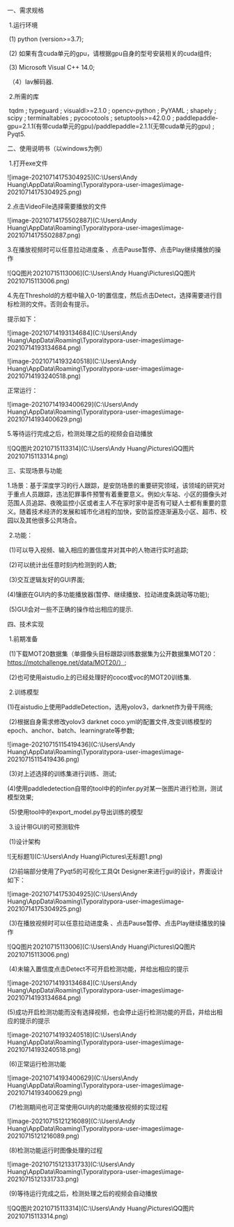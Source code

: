 一、需求规格

​	1.运行环境

​		(1) python (version>=3.7);

​		(2) 如果有含cuda单元的gpu，请根据gpu自身的型号安装相关的cuda组件;

​		(3) Microsoft Visual C++ 14.0;

​	 （4）lav解码器.

​	2.所需的库

​		tqdm ; typeguard ; visualdl>=2.1.0 ; opencv-python ; PyYAML ; shapely ; scipy ; terminaltables ; pycocotools ; setuptools>=42.0.0 ; paddlepaddle-gpu=2.1.1(有带cuda单元的gpu)/paddlepaddle=2.1.1(无带cuda单元的gpu) ; Pyqt5.

二、使用说明书（以windows为例）

​	1.打开exe文件

![image-20210714175304925](C:\Users\Andy Huang\AppData\Roaming\Typora\typora-user-images\image-20210714175304925.png)

2.点击VideoFile选择需要播放的文件

![image-20210714175502887](C:\Users\Andy Huang\AppData\Roaming\Typora\typora-user-images\image-20210714175502887.png)

3.在播放视频时可以任意拉动进度条 、点击Pause暂停、点击Play继续播放的操作

![QQ图片20210715113006](C:\Users\Andy Huang\Pictures\QQ图片20210715113006.png)

4.先在Threshold的方框中输入0-1的置信度，然后点击Detect，选择需要进行目标检测的文件。否则会有提示。

提示如下：

![image-20210714193134684](C:\Users\Andy Huang\AppData\Roaming\Typora\typora-user-images\image-20210714193134684.png)

![image-20210714193240518](C:\Users\Andy Huang\AppData\Roaming\Typora\typora-user-images\image-20210714193240518.png)

正常运行：

![image-20210714193400629](C:\Users\Andy Huang\AppData\Roaming\Typora\typora-user-images\image-20210714193400629.png)

5.等待运行完成之后，检测处理之后的视频会自动播放

![QQ图片20210715113314](C:\Users\Andy Huang\Pictures\QQ图片20210715113314.png)

三、实现场景与功能

​	1.场景：基于深度学习的行人跟踪，是安防场景的重要研究领域，该领域的研究对于重点人员跟踪，违法犯罪事件预警有着重要意义。例如火车站、小区的摄像头对范围人员追踪、夜晚监控小区或者主人不在家时家中是否有可疑人士都有重要的意义。随着技术经济的发展和城市化进程的加快，安防监控逐渐遍及小区、超市、校园以及其他很多公共场合。

​	2.功能：

​		(1)可以导入视频、输入相应的置信度并对其中的人物进行实时追踪;

​		(2)可以统计出任意时刻内检测到的人数;

​	    (3)交互逻辑友好的GUI界面;

​		(4)镶嵌在GUI内的多功能播放器(暂停、继续播放、拉动进度条跳动等功能);

​		(5)GUI会对一些不正确的操作给出相应的提示.

四、技术实现

​	1.前期准备

​		(1)下载MOT20数据集（单摄像头目标跟踪训练数据集为公开数据集MOT20：https://motchallenge.net/data/MOT20/）;

​		(2)也可使用aistudio上的已经处理好的coco或voc的MOT20训练集.

​	2.训练模型

​		(1)在aistudio上使用PaddleDetection，选用yolov3，darknet作为骨干网络;

​		(2)根据自身需求修改yolov3 darknet coco.yml的配置文件,改变训练模型的epoch、anchor、batch、learningrate等参数;

![image-20210715115419436](C:\Users\Andy Huang\AppData\Roaming\Typora\typora-user-images\image-20210715115419436.png)

​		(3)对上述选择的训练集进行训练、测试;

​		(4)使用paddledetection自带的tool中的的infer.py对某一张图片进行检测，测试模型效果;

​		(5)使用tool中的export_model.py导出训练的模型

​	3.设计带GUI的可预测软件

​		(1)设计架构

![无标题1](C:\Users\Andy Huang\Pictures\无标题1.png)

​		(2)前端部分使用了Pyqt5的可视化工具Qt Designer来进行gui的设计，界面设计如下：

![image-20210714175304925](C:\Users\Andy Huang\AppData\Roaming\Typora\typora-user-images\image-20210714175304925.png)

​		(3)在播放视频时可以任意拉动进度条 、点击Pause暂停、点击Play继续播放的操作

![QQ图片20210715113006](C:\Users\Andy Huang\Pictures\QQ图片20210715113006.png)

​		(4)未输入置信度点击Detect不可开启检测功能，并给出相应的提示

![image-20210714193134684](C:\Users\Andy Huang\AppData\Roaming\Typora\typora-user-images\image-20210714193134684.png)

​		(5)成功开启检测功能而没有选择视频，也会停止运行检测功能的开启，并给出相应的提示的提示

![image-20210714193240518](C:\Users\Andy Huang\AppData\Roaming\Typora\typora-user-images\image-20210714193240518.png)

​		(6)正常运行检测功能

![image-20210714193400629](C:\Users\Andy Huang\AppData\Roaming\Typora\typora-user-images\image-20210714193400629.png)

​		(7)检测期间也可正常使用GUI内的功能播放视频的实现过程

![image-20210715121216089](C:\Users\Andy Huang\AppData\Roaming\Typora\typora-user-images\image-20210715121216089.png)

​		(8)检测功能运行时图像处理的过程

![image-20210715121331733](C:\Users\Andy Huang\AppData\Roaming\Typora\typora-user-images\image-20210715121331733.png)



​		(9)等待运行完成之后，检测处理之后的视频会自动播放

![QQ图片20210715113314](C:\Users\Andy Huang\Pictures\QQ图片20210715113314.png)
